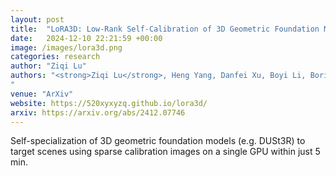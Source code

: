 ```yaml
---
layout: post
title:  "LoRA3D: Low-Rank Self-Calibration of 3D Geometric Foundation Models"
date:   2024-12-10 22:21:59 +00:00
image: /images/lora3d.png
categories: research
author: "Ziqi Lu"
authors: "<strong>Ziqi Lu</strong>, Heng Yang, Danfei Xu, Boyi Li, Boris Ivanovic, Marco Pavone, Yue Wang
"
venue: "ArXiv"
website: https://520xyxyzq.github.io/lora3d/
arxiv: https://arxiv.org/abs/2412.07746
---
```


Self-specialization of 3D geometric foundation models (e.g. DUSt3R) to target scenes using sparse calibration images on a single GPU within just 5 min.